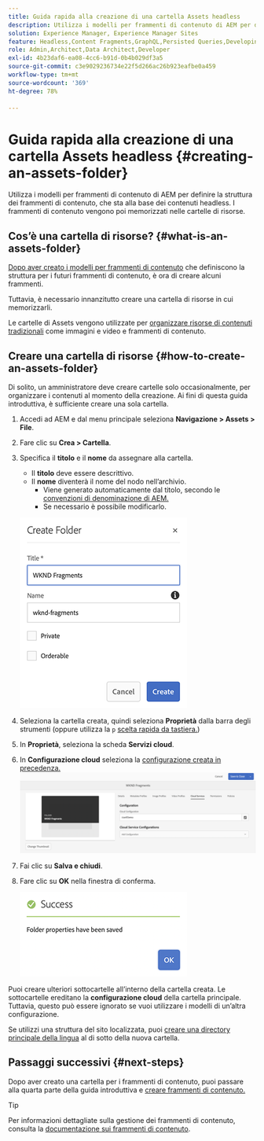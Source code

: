 ```yaml
---
title: Guida rapida alla creazione di una cartella Assets headless
description: Utilizza i modelli per frammenti di contenuto di AEM per definire la struttura dei frammenti di contenuto, che sta alla base dei contenuti headless.
solution: Experience Manager, Experience Manager Sites
feature: Headless,Content Fragments,GraphQL,Persisted Queries,Developing
role: Admin,Architect,Data Architect,Developer
exl-id: 4b23daf6-ea08-4cc6-b91d-0b4b029df3a5
source-git-commit: c3e9029236734e22f5d266ac26b923eafbe0a459
workflow-type: tm+mt
source-wordcount: '369'
ht-degree: 78%

---
```


# Guida rapida alla creazione di una cartella Assets headless {#creating-an-assets-folder}

Utilizza i modelli per frammenti di contenuto di AEM per definire la struttura dei frammenti di contenuto, che sta alla base dei contenuti headless. I frammenti di contenuto vengono poi memorizzati nelle cartelle di risorse.

## Cos’è una cartella di risorse? {#what-is-an-assets-folder}

[Dopo aver creato i modelli per frammenti di contenuto](create-content-model.md) che definiscono la struttura per i futuri frammenti di contenuto, è ora di creare alcuni frammenti.

Tuttavia, è necessario innanzitutto creare una cartella di risorse in cui memorizzarli.

Le cartelle di Assets vengono utilizzate per [organizzare risorse di contenuti tradizionali](/help/assets/manage-assets.md) come immagini e video e frammenti di contenuto.

## Creare una cartella di risorse {#how-to-create-an-assets-folder}

Di solito, un amministratore deve creare cartelle solo occasionalmente, per organizzare i contenuti al momento della creazione. Ai fini di questa guida introduttiva, è sufficiente creare una sola cartella.

1. Accedi ad AEM e dal menu principale seleziona **Navigazione > Assets > File**.
1. Fare clic su **Crea > Cartella**.
1. Specifica il **titolo** e il **nome** da assegnare alla cartella.
   * Il **titolo** deve essere descrittivo.
   * Il **nome** diventerà il nome del nodo nell’archivio.
      * Viene generato automaticamente dal titolo, secondo le [convenzioni di denominazione di AEM.](/help/sites-developing/naming-conventions.md)
      * Se necessario è possibile modificarlo.

   ![Crea cartella](assets/assets-folder-create.png)
1. Seleziona la cartella creata, quindi seleziona **Proprietà** dalla barra degli strumenti (oppure utilizza la `p` [scelta rapida da tastiera.](/help/sites-authoring/keyboard-shortcuts.md))
1. In **Proprietà**, seleziona la scheda **Servizi cloud**.
1. In **Configurazione cloud** seleziona la [configurazione creata in precedenza.](create-configuration.md)
   ![Configurare la cartella delle risorse](assets/assets-folder-configure.png)
1. Fai clic su **Salva e chiudi**.
1. Fare clic su **OK** nella finestra di conferma.

   ![Finestra di conferma](assets/assets-folder-confirmation.png)

Puoi creare ulteriori sottocartelle all’interno della cartella creata. Le sottocartelle ereditano la **configurazione cloud** della cartella principale. Tuttavia, questo può essere ignorato se vuoi utilizzare i modelli di un’altra configurazione.

Se utilizzi una struttura del sito localizzata, puoi [creare una directory principale della lingua](/help/assets/multilingual-assets.md) al di sotto della nuova cartella.

## Passaggi successivi {#next-steps}

Dopo aver creato una cartella per i frammenti di contenuto, puoi passare alla quarta parte della guida introduttiva e [creare frammenti di contenuto.](create-content-fragment.md)

>[!TIP]
>
>Per informazioni dettagliate sulla gestione dei frammenti di contenuto, consulta la [documentazione sui frammenti di contenuto](/help/assets/content-fragments/content-fragments.md).
